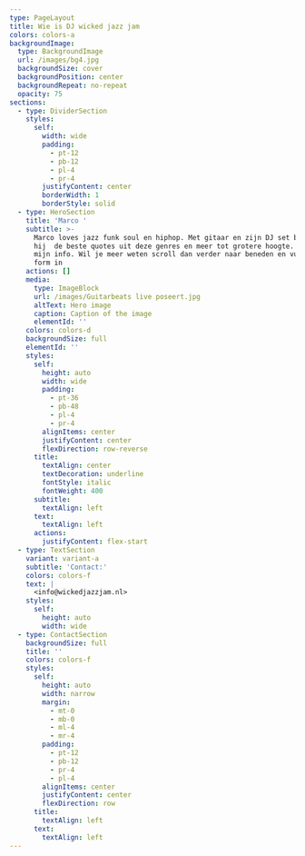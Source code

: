 ```yaml
---
type: PageLayout
title: Wie is DJ wicked jazz jam
colors: colors-a
backgroundImage:
  type: BackgroundImage
  url: /images/bg4.jpg
  backgroundSize: cover
  backgroundPosition: center
  backgroundRepeat: no-repeat
  opacity: 75
sections:
  - type: DividerSection
    styles:
      self:
        width: wide
        padding:
          - pt-12
          - pb-12
          - pl-4
          - pr-4
        justifyContent: center
        borderWidth: 1
        borderStyle: solid
  - type: HeroSection
    title: 'Marco '
    subtitle: >-
      Marco loves jazz funk soul en hiphop. Met gitaar en zijn DJ set brengt
      hij  de beste quotes uit deze genres en meer tot grotere hoogte. Tot zover
      mijn info. Wil je meer weten scroll dan verder naar beneden en vul het
      form in
    actions: []
    media:
      type: ImageBlock
      url: /images/Guitarbeats live poseert.jpg
      altText: Hero image
      caption: Caption of the image
      elementId: ''
    colors: colors-d
    backgroundSize: full
    elementId: ''
    styles:
      self:
        height: auto
        width: wide
        padding:
          - pt-36
          - pb-48
          - pl-4
          - pr-4
        alignItems: center
        justifyContent: center
        flexDirection: row-reverse
      title:
        textAlign: center
        textDecoration: underline
        fontStyle: italic
        fontWeight: 400
      subtitle:
        textAlign: left
      text:
        textAlign: left
      actions:
        justifyContent: flex-start
  - type: TextSection
    variant: variant-a
    subtitle: 'Contact:'
    colors: colors-f
    text: |
      <info@wickedjazzjam.nl>
    styles:
      self:
        height: auto
        width: wide
  - type: ContactSection
    backgroundSize: full
    title: ''
    colors: colors-f
    styles:
      self:
        height: auto
        width: narrow
        margin:
          - mt-0
          - mb-0
          - ml-4
          - mr-4
        padding:
          - pt-12
          - pb-12
          - pr-4
          - pl-4
        alignItems: center
        justifyContent: center
        flexDirection: row
      title:
        textAlign: left
      text:
        textAlign: left
---
```

